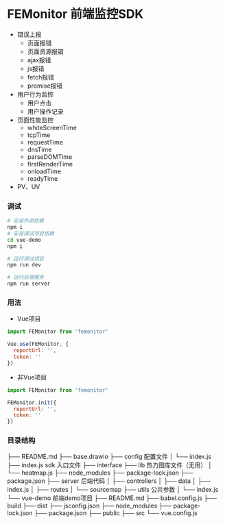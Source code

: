 # FEMonitor 前端监控SDK

- 错误上报
  - 页面报错
  - 页面资源报错
  - ajax报错
  - js报错
  - fetch报错
  - promise报错
- 用户行为监控
  - 用户点击
  - 用户操作记录
- 页面性能监控
  - whiteScreenTime
  - tcpTime
  - requestTime
  - dnsTime
  - parseDOMTime
  - firstRenderTime
  - onloadTime
  - readyTime
- PV、UV

### 调试
```bash
# 安装外部依赖
npm i
# 安装调试项目依赖
cd vue-demo
npm i

# 运行调试项目
npm run dev

# 运行后端服务
npm run server

```


### 用法
- Vue项目

```js
import FEMonitor from 'femonitor'

Vue.use(FEMonitor, {
  reportUrl: '',
  token: ''
})
```

- 非Vue项目

```js
import FEMonitor from 'femonitor'

FEMonitor.init({
  reportUrl: '',
  token: ''
})

```

### 目录结构

├── README.md
├── base.drawio
├── config 配置文件
│   └── index.js
├── index.js sdk 入口文件
├── interface
├── lib 热力图库文件（无用）
│   └── heatmap.js
├── node_modules
├── package-lock.json
├── package.json
├── server 后端代码
│   ├── controllers
│   ├── data
│   ├── index.js
│   ├── routes
│   └── sourcemap
├── utils 公共参数
│   └── index.js
└── vue-demo 前端demo项目
    ├── README.md
    ├── babel.config.js
    ├── build
    ├── dist
    ├── jsconfig.json
    ├── node_modules
    ├── package-lock.json
    ├── package.json
    ├── public
    ├── src
    └── vue.config.js